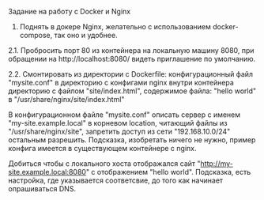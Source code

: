 Задание на работу с Docker и Nginx
 
1. Поднять в докере Nginx, желательно с использованием docker-compose, так оно и удобнее.
 
2.1. Пробросить порт 80 из контейнера на локальную машину 8080, при обращении на http://localhost:8080/ видеть приглашение по умолчанию.
 
2.2. Смонтировать из директории c Dockerfile:
конфигурационный файл "mysite.conf" в директорию с конфигами nginx внутри контейнера
директорию с файлом "site/index.html", содержимое файла: "hello world" в "/usr/share/nginx/site/index.html"
 
В конфигурационном файле "mysite.conf" описать сервер с именем "my-site.example.local" в корневом location,
читающий файлы из "/usr/share/nginx/site",
запретить доступ из сети "192.168.10.0/24" остальным разрешить.
Подсказка, изобретать ничего не нужно, пример конфига имеется в существующем контейнере с nginx.
 
Добиться чтобы с локального хоста отображался сайт "http://my-site.example.local:8080" с отображением "hello world".
Подсказка, есть настройка, где указывается соответсвие, до того как начинает опрашиваться DNS.
